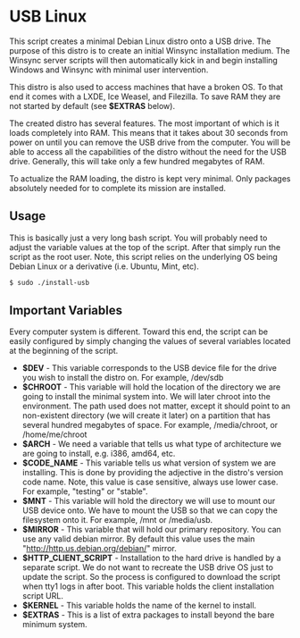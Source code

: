 USB Linux
=========

This script creates a minimal Debian Linux distro onto a USB drive.
The purpose of this distro is to create an initial Winsync installation medium.
The Winsync server scripts will then automatically kick in and begin installing
Windows and Winsync with minimal user intervention.

This distro is also used to access machines that have a broken OS. To that end
it comes with a LXDE, Ice Weasel, and Filezilla. To save RAM they are not
started by default (see **$EXTRAS** below).

The created distro has several features. The most important of which is it
loads completely into RAM. This means that it takes about 30 seconds from
power on until you can remove the USB drive from the computer. You will be able
to access all the capabilities of the distro without the need for the USB
drive. Generally, this will take only a few hundred megabytes of RAM.

To actualize the RAM loading, the distro is kept very minimal. Only packages
absolutely needed for to complete its mission are installed.

Usage
-----

This is basically just a very long bash script. You will probably need to
adjust the variable values at the top of the script. After that simply run
the script as the root user. Note, this script relies on the underlying OS being
Debian Linux or a derivative (i.e. Ubuntu, Mint, etc).

```bash
$ sudo ./install-usb
```

Important Variables
-------------------

Every computer system is different. Toward this end, the script can be easily
configured by simply changing the values of several variables located at the
beginning of the script.

* **$DEV** - This variable corresponds to the USB device file for the drive you
wish to install the distro on. For example, /dev/sdb
* **$CHROOT** - This variable will hold the location of the directory we are going
to install the minimal system into. We will later chroot into the environment.
The path used does not matter, except it should point to an non-existent
directory (we will create it later) on a partition that has several hundred
megabytes of space. For example, /media/chroot, or /home/me/chroot
* **$ARCH** - We need a variable that tells us what type of architecture we are
going to install, e.g. i386, amd64, etc.
* **$CODE_NAME** - This variable tells us what version of system we are
installing. This is done by providing the adjective in the distro's version
code name. Note, this value is case sensitive, always use lower case. For
example, "testing" or "stable".
* **$MNT** - This variable will hold the directory we will use to mount our USB
device onto. We have to mount the USB so that we can copy the filesystem
onto it. For example, /mnt or /media/usb.
* **$MIRROR** - This variable that will hold our primary repository. You can use any
valid debian mirror. By default this value uses the main
"http://http.us.debian.org/debian/" mirror.
* **$HTTP_CLIENT_SCRIPT** - Installation to the hard drive is handled by a separate
script. We do not want to recreate the USB drive OS just to update the script.
So the process is configured to download the script when tty1 logs in after
boot. This variable holds the client installation script URL.
* **$KERNEL** - This variable holds the name of the kernel to install.
* **$EXTRAS** - This is a list of extra packages to install beyond the bare
minimum system. 

